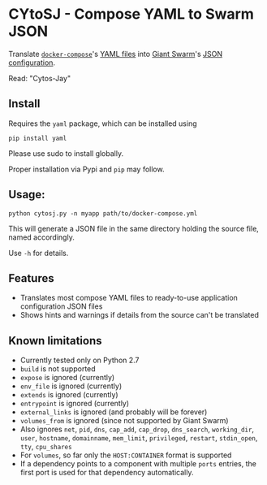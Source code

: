 # CYtoSJ - Compose YAML to Swarm JSON

Translate [`docker-compose`](https://docs.docker.com/compose/)'s [YAML files](https://docs.docker.com/compose/yml/) into [Giant Swarm](https://giantswarm.io/)'s [JSON configuration](http://docs.giantswarm.io/reference/swarm-json/).

Read: "Cytos-Jay"

## Install

Requires the `yaml` package, which can be installed using

```
pip install yaml
```

Please use sudo to install globally.

Proper installation via Pypi and `pip` may follow.

## Usage:

```
python cytosj.py -n myapp path/to/docker-compose.yml
```

This will generate a JSON file in the same directory holding the source file, named accordingly.

Use `-h` for details.

## Features

* Translates most compose YAML files to ready-to-use application configuration JSON files
* Shows hints and warnings if details from the source can't be translated

## Known limitations

* Currently tested only on Python 2.7
* `build` is not supported
* `expose` is ignored (currently)
* `env_file` is ignored (currently)
* `extends` is ignored (currently)
* `entrypoint` is ignored (currently)
* `external_links` is ignored (and probably will be forever)
* `volumes_from` is ignored (since not supported by Giant Swarm)
* Also ignores `net`, `pid`, `dns`, `cap_add`, `cap_drop`, `dns_search`, `working_dir`, `user`, `hostname`, `domainname`, `mem_limit`, `privileged`, `restart`, `stdin_open`, `tty`, `cpu_shares`
* For `volumes`, so far only the `HOST:CONTAINER` format is supported
* If a dependency points to a component with multiple `ports` entries, the first port is used for that dependency automatically.
